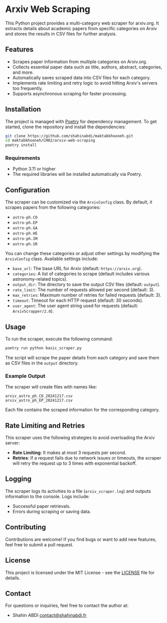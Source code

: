 # Arxiv Web Scraping

This Python project provides a multi-category web scraper for arxiv.org. It extracts details about academic papers from specific categories on Arxiv and stores the results in CSV files for further analysis.

## Features

- Scrapes paper information from multiple categories on Arxiv.org.
- Collects essential paper data such as title, authors, abstract, categories, and more.
- Automatically saves scraped data into CSV files for each category.
- Implements rate limiting and retry logic to avoid hitting Arxiv's servers too frequently.
- Supports asynchronous scraping for faster processing.

## Installation

The project is managed with [Poetry](https://python-poetry.org/) for dependency management. To get started, clone the repository and install the dependencies:

```bash
git clone https://github.com/shahinabdi/maktabkhooneh.git
cd maktabkhooneh/CH02/arxiv-web-scraping
poetry install
```

### Requirements

- Python 3.11 or higher
- The required libraries will be installed automatically via Poetry.

## Configuration

The scraper can be customized via the `ArxivConfig` class. By default, it scrapes papers from the following categories:

- `astro-ph.CO`
- `astro-ph.EP`
- `astro-ph.GA`
- `astro-ph.HE`
- `astro-ph.IM`
- `astro-ph.SR`

You can change these categories or adjust other settings by modifying the `ArxivConfig` class. Available settings include:

- `base_url`: The base URL for Arxiv (default: `https://arxiv.org`).
- `categories`: A list of categories to scrape (default includes various astronomy-related topics).
- `output_dir`: The directory to save the output CSV files (default: `output`).
- `rate_limit`: The number of requests allowed per second (default: 3).
- `max_retries`: Maximum number of retries for failed requests (default: 3).
- `timeout`: Timeout for each HTTP request (default: 30 seconds).
- `user_agent`: The user agent string used for requests (default: `ArxivScrapper/2.0`).

## Usage

To run the scraper, execute the following command:

```bash
poetry run python basic_scraper.py
```

The script will scrape the paper details from each category and save them as CSV files in the `output` directory.

### Example Output

The scraper will create files with names like:

```
arxiv_astro_ph_CO_20241217.csv
arxiv_astro_ph_EP_20241217.csv
```

Each file contains the scraped information for the corresponding category.

## Rate Limiting and Retries

This scraper uses the following strategies to avoid overloading the Arxiv server:

- **Rate Limiting**: It makes at most 3 requests per second.
- **Retries**: If a request fails due to network issues or timeouts, the scraper will retry the request up to 3 times with exponential backoff.

## Logging

The scraper logs its activities to a file (`arxiv_scraper.log`) and outputs information to the console. Logs include:

- Successful paper retrievals.
- Errors during scraping or saving data.

## Contributing

Contributions are welcome! If you find bugs or want to add new features, feel free to submit a pull request.

## License

This project is licensed under the MIT License - see the [LICENSE](LICENSE) file for details.

## Contact

For questions or inquiries, feel free to contact the author at:

- Shahin ABDI <contact@shahinabdi.fr>
